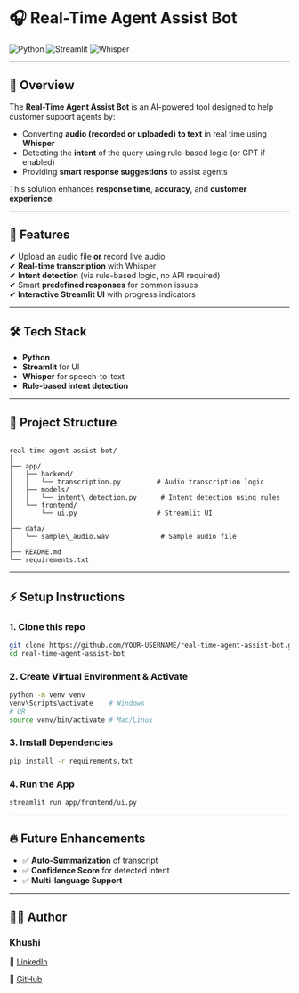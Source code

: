 # 🎧 Real-Time Agent Assist Bot

![Python](https://img.shields.io/badge/Python-3.9+-blue.svg)
![Streamlit](https://img.shields.io/badge/Streamlit-Framework-brightgreen)
![Whisper](https://img.shields.io/badge/Whisper-SpeechToText-purple)

---

## 🎯 Overview
The **Real-Time Agent Assist Bot** is an AI-powered tool designed to help customer support agents by:
- Converting **audio (recorded or uploaded) to text** in real time using **Whisper**
- Detecting the **intent** of the query using rule-based logic (or GPT if enabled)
- Providing **smart response suggestions** to assist agents

This solution enhances **response time**, **accuracy**, and **customer experience**.

---

## 🚀 Features
✔ Upload an audio file **or** record live audio  
✔ **Real-time transcription** with Whisper  
✔ **Intent detection** (via rule-based logic, no API required)  
✔ Smart **predefined responses** for common issues  
✔ **Interactive Streamlit UI** with progress indicators  

---

## 🛠️ Tech Stack
- **Python**
- **Streamlit** for UI
- **Whisper** for speech-to-text
- **Rule-based intent detection**

---

## 📂 Project Structure
```

real-time-agent-assist-bot/
│
├── app/
│   ├── backend/
│   │   └── transcription.py         # Audio transcription logic
│   ├── models/
│   │   └── intent\_detection.py      # Intent detection using rules
│   └── frontend/
│       └── ui.py                    # Streamlit UI
│
├── data/
│   └── sample\_audio.wav             # Sample audio file
│
├── README.md
└── requirements.txt

````

---

## ⚡ Setup Instructions
### 1. Clone this repo
```bash
git clone https://github.com/YOUR-USERNAME/real-time-agent-assist-bot.git
cd real-time-agent-assist-bot
````

### 2. Create Virtual Environment & Activate

```bash
python -m venv venv
venv\Scripts\activate    # Windows
# OR
source venv/bin/activate # Mac/Linux
```

### 3. Install Dependencies

```bash
pip install -r requirements.txt
```

### 4. Run the App

```bash
streamlit run app/frontend/ui.py
```

---

## 🔥 Future Enhancements

* ✅ **Auto-Summarization** of transcript
* ✅ **Confidence Score** for detected intent
* ✅ **Multi-language Support**

---

## 👩‍💻 Author

### **Khushi**

📌 [LinkedIn](https://www.linkedin.com/in/khushi-jhamb/) 

📌 [GitHub](https://github.com/Khushi36365)
